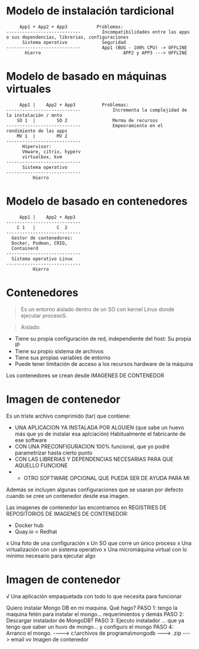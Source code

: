 # Modelo de instalación tardicional

         App1 + App2 + App3           Problemas:
    ----------------------------        Incompatibilidades entre las apps o sus dependencias, librerias, configuraciones
          Sistema operativo             Seguridad
    ----------------------------        App1 (BUG - 100% CPU) -> OFFLINE
           Hierro                               APP2 y APP3 ---> OFFLINE
           
# Modelo de basado en máquinas virtuales

         App1 |    App2 + App3          Problemas:
    ----------------------------            Incrementa la complejidad de la instalación / mnto
        SO 1  |        SO 2                 Merma de recursos
    ----------------------------            Empeoramiento en el rendimiento de las apps
        MV 1  |        MV 2
    ---------------------------- 
          Hipervisor:
          Vmware, citrix, hyperv
          virtualbox, kvm
    ---------------------------- 
          Sistema operativo      
    ---------------------------- 
              Hierro                
           
# Modelo de basado en contenedores

         App1 |    App2 + App3          
    ----------------------------  
        C 1   |        C  2
    ---------------------------- 
      Gestor de contenedores:
      Docker, Podman, CRIO, 
      Containerd
    ---------------------------- 
      Sistema operativo Linux     
    ---------------------------- 
              Hierro                


# Contenedores

> Es un entorno aislado dentro de un SO con kernel Linux donde ejecutar procesoS.

> Aislado:
- Tiene su propia configuración de red, independiente del host: Su propia IP
- Tiene su propio sistema de archivos
- Tiene sus propias variables de entorno
- Puede tener limitación de acceso a los recursos hardware de la máquina

Los contenedores se crean desde IMAGENES DE CONTENEDOR

# Imagen de contenedor

Es un triste archivo comprimido (tar) que contiene:
- UNA APLICACION YA INSTALADA POR ALGUIEN (que sabe un huevo más que yo de instalar esa aplciación)
    Habitualmente el fabricante de ese software 
- CON UNA PRECONFIGURACION 100% funcional, que yo podré parametrizar hasta cierto punto
- CON LAS LIBRERIAS Y DEPENDENCIAS NECESARIAS PARA QUE AQUELLO FUNCIONE
- + OTRO SOFTWARE OPCIONAL QUE PUEDA SER DE AYUDA PARA MI

Además se incluyen algunas configuraciones que se usaran por defecto cuando se cree un contenedor desde esa imagen.

Las imagenes de contenedor las encontramos en REGISTRIES DE REPOSITORIOS DE IMAGENES DE CONTENEDOR:
- Docker hub
- Quay.io       < Redhat


x Una foto de una configuración
x Un SO que corre un único proceso
x Una virtualización con un sistema operativo
x Una micromáquina virtual con lo mínimo necesario para ejecutar algo

# Imagen de contenedor

√ Una aplicación empaquetada con todo lo que necesita para funcionar


Quiero instalar Mongo DB en mi maquina.
Qué hago?
PASO 1: tengo la maquina fetén para instalar el mongo... requerimientos y demás
PASO 2: Descargar instalador de MongoDB?
PASO 3: Ejecuto instalador ... que ya tengo que saber un huvo de mongo... y configuro el mongo
PASO 4: Arranco el mongo.
----> c:\archivos de programa\mongodb ---> .zip ---> email
                                            vv
                                            Imagen de contenedor